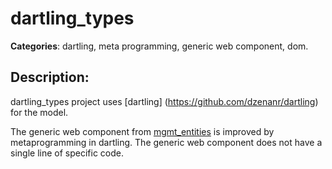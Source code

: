 # dartling_types 

**Categories**: dartling, meta programming, generic web component, dom. 

## Description: 
dartling_types project uses 
[dartling] (https://github.com/dzenanr/dartling) for the model.

The generic web component from 
[mgmt_entities](https://github.com/dzenanr/mgmt_entities) 
is improved by metaprogramming in dartling.
The generic web component does not have a single line of specific code.